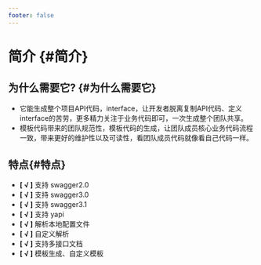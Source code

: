 ```yaml
---
footer: false
---
```


# 简介 {#简介}

## 为什么需要它? {#为什么需要它}

* 它能生成整个项目API代码，interface，让开发者脱离复制API代码、定义interface的苦劳，更多精力关注于业务代码即可，一次生成整个团队共享。
* 模板代码带来的团队规范性，模板代码的生成，让团队成员核心业务代码流程一致，带来更好的维护性以及可读性，看团队成员代码就像看自己代码一样。

## 特点{#特点}

- <strong style="color:var(--vt-c-green);">[ √ ]</strong> 支持 swagger2.0
- <strong style="color:var(--vt-c-green);">[ √ ]</strong> 支持 swagger3.0
- <strong style="color:var(--vt-c-green);">[ √ ]</strong> 支持 swagger3.1
- <strong style="color:var(--vt-c-green);">[ √ ]</strong> 支持 yapi
- <strong style="color:var(--vt-c-green);">[ √ ]</strong> 解析本地配置文件
- <strong style="color:var(--vt-c-green);">[ √ ]</strong> 自定义解析
- <strong style="color:var(--vt-c-green);">[ √ ]</strong> 支持多接口文档
- <strong style="color:var(--vt-c-green);">[ √ ]</strong> 模板生成、自定义模板
